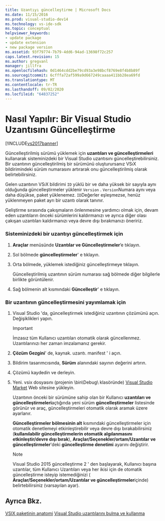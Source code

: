 ```yaml
---
title: Uzantıyı güncelleştirme | Microsoft Docs
ms.date: 11/15/2016
ms.prod: visual-studio-dev14
ms.technology: vs-ide-sdk
ms.topic: conceptual
helpviewer_keywords:
- update package
- update extension
- new package version
ms.assetid: 93f79774-7b79-4dd6-94ad-13698f72c257
caps.latest.revision: 15
ms.author: gregvanl
manager: jillfra
ms.openlocfilehash: 0d1464cdd2be79cd93a3e98bcf8769e8f4b8b89f
ms.sourcegitcommit: 6cfffa72af599a9d667249caaaa411bb28ea69fd
ms.translationtype: MT
ms.contentlocale: tr-TR
ms.lasthandoff: 09/02/2020
ms.locfileid: "64837252"
---
```

# <a name="how-to-update-a-visual-studio-extension"></a>Nasıl Yapılır: Bir Visual Studio Uzantısını Güncelleştirme
[!INCLUDE[vs2017banner](../includes/vs2017banner.md)]

Güncelleştirilmiş sürümü yüklemek için **uzantıları ve güncelleştirmeleri** kullanarak sisteminizdeki bir Visual Studio uzantısını güncelleştirebilirsiniz. Bir uzantının güncelleştirilmiş bir sürümünü oluşturursanız VSıX bildirimindeki sürüm numarasını artırarak onu güncelleştirilmiş olarak belirtebilirsiniz.

 Gelen uzantının VSıX bildirimi `ID` yüklü bir ve daha yüksek bir sayıyla aynı olduğunda güncelleştirmeler yüklenir `Version` . `Version`Numara aynı veya daha düşükse, paket yüklenemez. `ID`Değerler eşleşmezse, henüz yüklenmeyen paket ayrı bir uzantı olarak tanınır.

 Geliştirme sırasında çakışmaların önlenmesine yardımcı olmak için, devam eden uzantıların önceki sürümlerini kaldırmanızı ve ayrıca diğer olası çakışan uzantıları kaldırmanızı veya devre dışı bırakmanızı öneririz.

### <a name="to-update-an-extension-on-your-system"></a>Sisteminizdeki bir uzantıyı güncelleştirmek için

1. **Araçlar** menüsünde **Uzantılar ve Güncelleştirmeler**’e tıklayın.

2. Sol bölmede **güncelleştirmeler**' e tıklayın.

3. Orta bölmede, yüklemek istediğiniz güncelleştirmeye tıklayın.

     Güncelleştirilmiş uzantının sürüm numarası sağ bölmede diğer bilgilerle birlikte görüntülenir.

4. Sağ bölmenin alt kısmındaki **Güncelleştir**' e tıklayın.

### <a name="to-publish-an-update-of-an-extension"></a>Bir uzantının güncelleştirmesini yayımlamak için

1. Visual Studio 'da, güncelleştirmek istediğiniz uzantının çözümünü açın. Değişiklikleri yapın.

    > [!IMPORTANT]
    > İmzasız tüm Kullanıcı uzantıları otomatik olarak güncellenmez. Uzantılarınızı her zaman imzalamanız gerekir.

2. **Çözüm Gezgini**' de, kaynak. uzantı. manifest ' i açın.

3. Bildirim tasarımcısında, **Sürüm** alanındaki sayının değerini artırın.

4. Çözümü kaydedin ve derleyin.

5. Yeni. vsix dosyasını (projenin \bin\Debug\ klasöründe) [Visual Studio Market](https://marketplace.visualstudio.com/) Web sitesine yükleyin.

     Uzantının önceki bir sürümüne sahip olan bir Kullanıcı **uzantıları ve güncelleştirmeleri**açtığında yeni sürüm **güncelleştirmeler** listesinde görünür ve araç, güncelleştirmeleri otomatik olarak aramak üzere ayarlanır.

     **Güncelleştirmeler bölmesinin alt** kısmındaki güncelleştirmeler için otomatik denetlemeyi etkinleştirebilir veya devre dışı bırakabilirsiniz (**kullanılabilir güncelleştirmelerin otomatik algılanmasını etkinleştir/devre dışı bırak**), **Araçlar/Seçenekler/ortam/Uzantılar ve güncelleştirmeler**'deki **güncelleştirme denetimi** ayarını değiştirir.

    > [!NOTE]
    > Visual Studio 2015 güncelleştirme 2 ' den başlayarak, Kullanıcı başına uzantılar, tüm Kullanıcı Uzantıları veya her ikisi için de otomatik güncelleştirme isteyip istemediğinizi ( **Araçlar/Seçenekler/ortam/Uzantılar ve güncelleştirmeler**içinde) belirtebilirsiniz (varsayılan ayar).

## <a name="see-also"></a>Ayrıca Bkz.
 [VSIX paketinin anatomi](../extensibility/anatomy-of-a-vsix-package.md) [Visual Studio uzantılarını bulma ve kullanma](../ide/finding-and-using-visual-studio-extensions.md)
